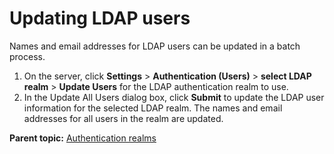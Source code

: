 # Updating LDAP users

Names and email addresses for LDAP users can be updated in a batch process.

1.   On the server, click **Settings** \> **Authentication \(Users\)** \> **select LDAP realm** \> **Update Users** for the LDAP authentication realm to use. 
2.   In the Update All Users dialog box, click **Submit** to update the LDAP user information for the selected LDAP realm. The names and email addresses for all users in the realm are updated.

**Parent topic:** [Authentication realms](../../com.udeploy.admin.doc/topics/security_auth.md)

